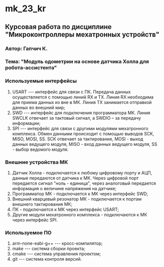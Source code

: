 # mk_23_kr

## Курсовая работа по дисциплине "Микроконтроллеры мехатронных устройств"

### Автор: Гапчич К.

### Тема: "Модуль одометрии на основе датчика Холла для робота-ассистента"

### Используемые интерфейсы
1. USART --- интерфейс для связи с ПК. Передача данных осуществляется с помощью линий RX и TX. Линия RX необходима для приема данных из вне в МК. Линия TX занимается отправкой данных во внешний мир;
2. SWD --- интерфейс для подключения программатора МК. Линия SWCLK отвечает за тактовый сигнал, а SWDIO – за передачу информации;
3. SPI --- интерфейс для связи с другими модулями мехатронного комплекса. Обмен данными происходит с помощью выводов SCK, MISO, MOSI, SS. SCK отвечает за тактирование, MOSI - выход данных ведущего модуля, MISO - вход данных ведущего модуля, SS - выбор ведомого модуля.

### Внешние устройства МК
1. Датчик Холла - подключается к любому цифровому порту и АЦП, данные передаются от датчика к МК. Через цифровой порт передается сигнал "ноль - единица", через аналоговый передается информация о величине напряжения на датчике;
2. Программатор МК - подключается к МК через интерфейс SWD;
3. Внешний кварцевый резонатор МК - подключается к портам внешнего тактирования МК;
4. ПК - подключается к МК через интерфейс USART;
5. Другие модули мехатронного комплекса - подключаются к МК через интерфейс SPI.

### Используемое ПО
1. arm-none-eabi-g++ --- кросс-компилятор;
2. make --- система сборки проекта;
3. cmake --- система управления проектом;
4. git --- система контроля версий.
